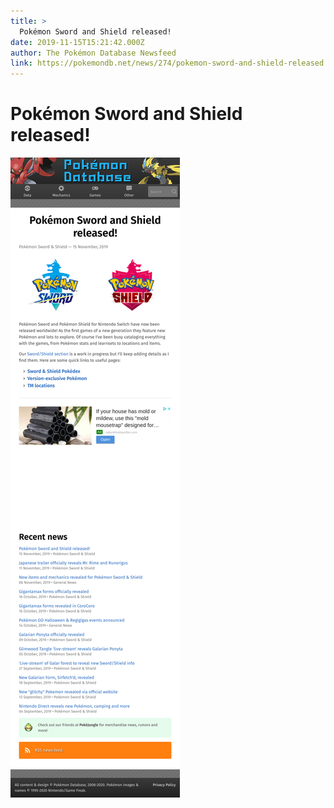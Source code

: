 ```yaml
---
title: >
  Pokémon Sword and Shield released!
date: 2019-11-15T15:21:42.000Z
author: The Pokémon Database Newsfeed
link: https://pokemondb.net/news/274/pokemon-sword-and-shield-released
---
```

# Pokémon Sword and Shield released!

[![Pokémon Sword and Shield released!](./screenshot.png)](https://pokemondb.net/news/274/pokemon-sword-and-shield-released)
